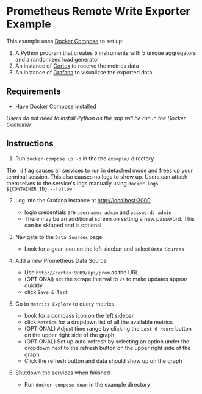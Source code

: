 # Prometheus Remote Write Exporter Example
This example uses [Docker Compose](https://docs.docker.com/compose/) to set up:

1. A Python program that creates 5 instruments with 5 unique
aggregators and a randomized load generator
2. An instance of [Cortex](https://cortexmetrics.io/) to receive the metrics
data
3. An instance of [Grafana](https://grafana.com/) to visualizse the exported
data

## Requirements
* Have Docker Compose [installed](https://docs.docker.com/compose/install/)

*Users do not need to install Python as the app will be run in the Docker Container*

## Instructions
1. Run `docker-compose up -d` in the the `example/` directory

The `-d` flag causes all services to run in detached mode and frees up your
terminal session. This also causes no logs to show up. Users can attach themselves to the service's logs manually using `docker logs ${CONTAINER_ID} --follow`

2. Log into the Grafana instance at [http://localhost:3000](http://localhost:3000)
   * login credentials are `username: admin` and `password: admin`
   * There may be an additional screen on setting a new password. This can be skipped and is optional

3. Navigate to the `Data Sources` page
   * Look for a gear icon on the left sidebar and select `Data Sources`

4. Add a new Prometheus Data Source
   * Use `http://cortex:9009/api/prom` as the URL
   * (OPTIONAl) set the scrape interval to `2s` to make updates appear quickly
   * click `Save & Test`

5. Go to `Metrics Explore` to query metrics
   * Look for a compass icon on the left sidebar
   * click `Metrics` for a dropdown list of all the available metrics
   * (OPTIONAL) Adjust time range by clicking the `Last 6 hours` button on the upper right side of the graph
   * (OPTIONAL) Set up auto-refresh by selecting an option under the dropdown next to the refresh button on the upper right side of the graph
   * Click the refresh button and data should show up on the graph

6. Shutdown the services when finished
   * Run `docker-compose down` in the example directory
